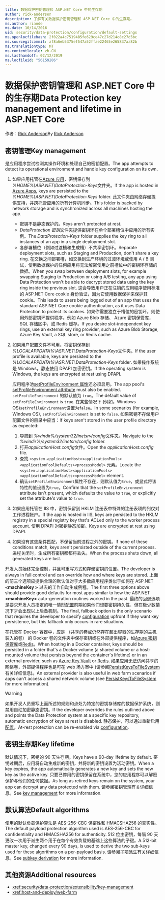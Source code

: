 ```yaml
---
title: 数据保护密钥管理和 ASP.NET Core 中的生存期
author: rick-anderson
description: 了解有关数据保护密钥管理和 ASP.NET Core 中的生存期。
ms.author: riande
ms.date: 10/14/2016
uid: security/data-protection/configuration/default-settings
ms.openlocfilehash: 2f022a4c7519485fe629ce47c27d214c8c27d5bc
ms.sourcegitcommit: af8a6eb5375ef547a52ffae22465e265837aa82b
ms.translationtype: MT
ms.contentlocale: zh-CN
ms.lasthandoff: 02/12/2019
ms.locfileid: "56159206"
---
```

# <a name="data-protection-key-management-and-lifetime-in-aspnet-core"></a><span data-ttu-id="5f0f9-103">数据保护密钥管理和 ASP.NET Core 中的生存期</span><span class="sxs-lookup"><span data-stu-id="5f0f9-103">Data Protection key management and lifetime in ASP.NET Core</span></span>

<span data-ttu-id="5f0f9-104">作者：[Rick Anderson](https://twitter.com/RickAndMSFT)</span><span class="sxs-lookup"><span data-stu-id="5f0f9-104">By [Rick Anderson](https://twitter.com/RickAndMSFT)</span></span>

## <a name="key-management"></a><span data-ttu-id="5f0f9-105">密钥管理</span><span class="sxs-lookup"><span data-stu-id="5f0f9-105">Key management</span></span>

<span data-ttu-id="5f0f9-106">是应用程序尝试检测其操作环境和处理自己的密钥配置。</span><span class="sxs-lookup"><span data-stu-id="5f0f9-106">The app attempts to detect its operational environment and handle key configuration on its own.</span></span>

1. <span data-ttu-id="5f0f9-107">如果应用托管在[Azure 应用](https://azure.microsoft.com/services/app-service/)，密钥保存到 *%HOME%\ASP.NET\DataProtection-Keys*文件夹。</span><span class="sxs-lookup"><span data-stu-id="5f0f9-107">If the app is hosted in [Azure Apps](https://azure.microsoft.com/services/app-service/), keys are persisted to the *%HOME%\ASP.NET\DataProtection-Keys* folder.</span></span> <span data-ttu-id="5f0f9-108">此文件夹由网络存储提供支持，并跨托管应用的所有计算机同步。</span><span class="sxs-lookup"><span data-stu-id="5f0f9-108">This folder is backed by network storage and is synchronized across all machines hosting the app.</span></span>
   * <span data-ttu-id="5f0f9-109">密钥不是静态保护的。</span><span class="sxs-lookup"><span data-stu-id="5f0f9-109">Keys aren't protected at rest.</span></span>
   * <span data-ttu-id="5f0f9-110">*DataProtection 密钥*文件夹提供密钥环在单个部署槽位中应用的所有实例。</span><span class="sxs-lookup"><span data-stu-id="5f0f9-110">The *DataProtection-Keys* folder supplies the key ring to all instances of an app in a single deployment slot.</span></span>
   * <span data-ttu-id="5f0f9-111">各部署槽位（例如过渡槽和生成槽）不共享密钥环。</span><span class="sxs-lookup"><span data-stu-id="5f0f9-111">Separate deployment slots, such as Staging and Production, don't share a key ring.</span></span> <span data-ttu-id="5f0f9-112">在交换之间部署槽，如交换到生产环境的过渡环境或使用 A / B 测试，使用数据保护的任何应用将无法解密使用之前槽位中的密钥环存储的数据。</span><span class="sxs-lookup"><span data-stu-id="5f0f9-112">When you swap between deployment slots, for example swapping Staging to Production or using A/B testing, any app using Data Protection won't be able to decrypt stored data using the key ring inside the previous slot.</span></span> <span data-ttu-id="5f0f9-113">这会导致用户正在注销的应用程序使用标准的 ASP.NET Core cookie 身份验证，因为它使用数据保护来保护其 cookie。</span><span class="sxs-lookup"><span data-stu-id="5f0f9-113">This leads to users being logged out of an app that uses the standard ASP.NET Core cookie authentication, as it uses Data Protection to protect its cookies.</span></span> <span data-ttu-id="5f0f9-114">如果你需要独立于槽位的密钥环，则使用外部密钥环提供程序，例如 Azure Blob 存储、 Azure 密钥保管库，SQL 存储区中，或 Redis 缓存。</span><span class="sxs-lookup"><span data-stu-id="5f0f9-114">If you desire slot-independent key rings, use an external key ring provider, such as Azure Blob Storage, Azure Key Vault, a SQL store, or Redis cache.</span></span>

1. <span data-ttu-id="5f0f9-115">如果用户配置文件不可用，将密钥保存到 *%LOCALAPPDATA%\ASP.NET\DataProtection-Keys*文件夹。</span><span class="sxs-lookup"><span data-stu-id="5f0f9-115">If the user profile is available, keys are persisted to the *%LOCALAPPDATA%\ASP.NET\DataProtection-Keys* folder.</span></span> <span data-ttu-id="5f0f9-116">如果操作系统是 Windows，静态使用 DPAPI 加密密钥。</span><span class="sxs-lookup"><span data-stu-id="5f0f9-116">If the operating system is Windows, the keys are encrypted at rest using DPAPI.</span></span>

   <span data-ttu-id="5f0f9-117">应用程序池[setProfileEnvironment 属性](/iis/configuration/system.applicationhost/applicationpools/add/processmodel#configuration)还必须启用。</span><span class="sxs-lookup"><span data-stu-id="5f0f9-117">The app pool's [setProfileEnvironment attribute](/iis/configuration/system.applicationhost/applicationpools/add/processmodel#configuration) must also be enabled.</span></span> <span data-ttu-id="5f0f9-118">`setProfileEnvironment` 的默认值为 `true`。</span><span class="sxs-lookup"><span data-stu-id="5f0f9-118">The default value of `setProfileEnvironment` is `true`.</span></span> <span data-ttu-id="5f0f9-119">在某些情况下 (例如，Windows OS)`setProfileEnvironment`设置为`false`。</span><span class="sxs-lookup"><span data-stu-id="5f0f9-119">In some scenarios (for example, Windows OS), `setProfileEnvironment` is set to `false`.</span></span> <span data-ttu-id="5f0f9-120">如果密钥不存储用户配置文件的目录中应当：</span><span class="sxs-lookup"><span data-stu-id="5f0f9-120">If keys aren't stored in the user profile directory as expected:</span></span>

   1. <span data-ttu-id="5f0f9-121">导航到 *%windir%/system32/inetsrv/config*文件夹。</span><span class="sxs-lookup"><span data-stu-id="5f0f9-121">Navigate to the *%windir%/system32/inetsrv/config* folder.</span></span>
   1. <span data-ttu-id="5f0f9-122">打开*applicationHost.config*文件。</span><span class="sxs-lookup"><span data-stu-id="5f0f9-122">Open the *applicationHost.config* file.</span></span>
   1. <span data-ttu-id="5f0f9-123">查找 `<system.applicationHost><applicationPools><applicationPoolDefaults><processModel>` 元素。</span><span class="sxs-lookup"><span data-stu-id="5f0f9-123">Locate the `<system.applicationHost><applicationPools><applicationPoolDefaults><processModel>` element.</span></span>
   1. <span data-ttu-id="5f0f9-124">确认`setProfileEnvironment`属性不存在，则默认值为`true`，或显式将该特性的值设置为`true`。</span><span class="sxs-lookup"><span data-stu-id="5f0f9-124">Confirm that the `setProfileEnvironment` attribute isn't present, which defaults the value to `true`, or explicitly set the attribute's value to `true`.</span></span>

1. <span data-ttu-id="5f0f9-125">如果应用托管在 IIS 中，密钥保留到 HKLM 注册表中特殊的注册表项的列仅对工作进程帐户。</span><span class="sxs-lookup"><span data-stu-id="5f0f9-125">If the app is hosted in IIS, keys are persisted to the HKLM registry in a special registry key that's ACLed only to the worker process account.</span></span> <span data-ttu-id="5f0f9-126">使用 DPAPI 对密钥静态加密。</span><span class="sxs-lookup"><span data-stu-id="5f0f9-126">Keys are encrypted at rest using DPAPI.</span></span>

1. <span data-ttu-id="5f0f9-127">如果没有这些条件匹配，不保留当前进程之外的密钥。</span><span class="sxs-lookup"><span data-stu-id="5f0f9-127">If none of these conditions match, keys aren't persisted outside of the current process.</span></span> <span data-ttu-id="5f0f9-128">进程关闭时，生成所有密钥都都将丢失。</span><span class="sxs-lookup"><span data-stu-id="5f0f9-128">When the process shuts down, all generated keys are lost.</span></span>

<span data-ttu-id="5f0f9-129">开发人员始终完全控制，并且可重写方式和存储密钥的位置。</span><span class="sxs-lookup"><span data-stu-id="5f0f9-129">The developer is always in full control and can override how and where keys are stored.</span></span> <span data-ttu-id="5f0f9-130">上面的前三个选项应提供合理的默认值对于大多数应用程序类似于如何在 ASP.NET  **\<machineKey >** 过去的工作自动生成例程。</span><span class="sxs-lookup"><span data-stu-id="5f0f9-130">The first three options above should provide good defaults for most apps similar to how the ASP.NET **\<machineKey>** auto-generation routines worked in the past.</span></span> <span data-ttu-id="5f0f9-131">最终的回退选项是要求开发人员指定的唯一情形[配置](xref:security/data-protection/configuration/overview)前期如果他们想要密钥持久性，但在极少数情况下才会出现以上后备机制。</span><span class="sxs-lookup"><span data-stu-id="5f0f9-131">The final, fallback option is the only scenario that requires the developer to specify [configuration](xref:security/data-protection/configuration/overview) upfront if they want key persistence, but this fallback only occurs in rare situations.</span></span>

<span data-ttu-id="5f0f9-132">在托管在 Docker 容器中，应是 （共享的卷或仍然存在超出容器的生存期的主机装入的卷） 的 Docker 卷的文件夹中保存密钥或在外部提供程序，如[Azure 密钥保管库](https://azure.microsoft.com/services/key-vault/)或[Redis](https://redis.io/)。</span><span class="sxs-lookup"><span data-stu-id="5f0f9-132">When hosting in a Docker container, keys should be persisted in a folder that's a Docker volume (a shared volume or a host-mounted volume that persists beyond the container's lifetime) or in an external provider, such as [Azure Key Vault](https://azure.microsoft.com/services/key-vault/) or [Redis](https://redis.io/).</span></span> <span data-ttu-id="5f0f9-133">如果应用无法访问共享的网络卷，外部提供程序也是可在 web 场方案中 (请参阅[PersistKeysToFileSystem](xref:security/data-protection/configuration/overview#persistkeystofilesystem)有关详细信息)。</span><span class="sxs-lookup"><span data-stu-id="5f0f9-133">An external provider is also useful in web farm scenarios if apps can't access a shared network volume (see [PersistKeysToFileSystem](xref:security/data-protection/configuration/overview#persistkeystofilesystem) for more information).</span></span>

> [!WARNING]
> <span data-ttu-id="5f0f9-134">如果开发人员重写上面所述的规则和点处为特定的密钥存储库的数据保护系统，则禁用自动加密静态密钥。</span><span class="sxs-lookup"><span data-stu-id="5f0f9-134">If the developer overrides the rules outlined above and points the Data Protection system at a specific key repository, automatic encryption of keys at rest is disabled.</span></span> <span data-ttu-id="5f0f9-135">静态保护，可以通过重新启用[配置](xref:security/data-protection/configuration/overview)。</span><span class="sxs-lookup"><span data-stu-id="5f0f9-135">At-rest protection can be re-enabled via [configuration](xref:security/data-protection/configuration/overview).</span></span>

## <a name="key-lifetime"></a><span data-ttu-id="5f0f9-136">密钥生存期</span><span class="sxs-lookup"><span data-stu-id="5f0f9-136">Key lifetime</span></span>

<span data-ttu-id="5f0f9-137">默认情况下，密钥的 90 天生存期。</span><span class="sxs-lookup"><span data-stu-id="5f0f9-137">Keys have a 90-day lifetime by default.</span></span> <span data-ttu-id="5f0f9-138">密钥过期后，应用将自动生成新的密钥，并将新的密钥设置为活动密钥。</span><span class="sxs-lookup"><span data-stu-id="5f0f9-138">When a key expires, the app automatically generates a new key and sets the new key as the active key.</span></span> <span data-ttu-id="5f0f9-139">只要已停用的密钥保留在系统中，您的应用程序可以解密保护与他们的任何数据。</span><span class="sxs-lookup"><span data-stu-id="5f0f9-139">As long as retired keys remain on the system, your app can decrypt any data protected with them.</span></span> <span data-ttu-id="5f0f9-140">请参阅[密钥管理](xref:security/data-protection/implementation/key-management#key-expiration-and-rolling)有关详细信息。</span><span class="sxs-lookup"><span data-stu-id="5f0f9-140">See [key management](xref:security/data-protection/implementation/key-management#key-expiration-and-rolling) for more information.</span></span>

## <a name="default-algorithms"></a><span data-ttu-id="5f0f9-141">默认算法</span><span class="sxs-lookup"><span data-stu-id="5f0f9-141">Default algorithms</span></span>

<span data-ttu-id="5f0f9-142">使用的默认负载保护算法是 AES-256-CBC 保密性和 HMACSHA256 的真实性。</span><span class="sxs-lookup"><span data-stu-id="5f0f9-142">The default payload protection algorithm used is AES-256-CBC for confidentiality and HMACSHA256 for authenticity.</span></span> <span data-ttu-id="5f0f9-143">512 位主密钥，每隔 90 天更改一次用于派生两个用于在每个有效负载的基础上这些算法的子键。</span><span class="sxs-lookup"><span data-stu-id="5f0f9-143">A 512-bit master key, changed every 90 days, is used to derive the two sub-keys used for these algorithms on a per-payload basis.</span></span> <span data-ttu-id="5f0f9-144">请参阅[子项派生](xref:security/data-protection/implementation/subkeyderivation#additional-authenticated-data-and-subkey-derivation)有关详细信息。</span><span class="sxs-lookup"><span data-stu-id="5f0f9-144">See [subkey derivation](xref:security/data-protection/implementation/subkeyderivation#additional-authenticated-data-and-subkey-derivation) for more information.</span></span>

## <a name="additional-resources"></a><span data-ttu-id="5f0f9-145">其他资源</span><span class="sxs-lookup"><span data-stu-id="5f0f9-145">Additional resources</span></span>

* <xref:security/data-protection/extensibility/key-management>
* <xref:host-and-deploy/web-farm>
